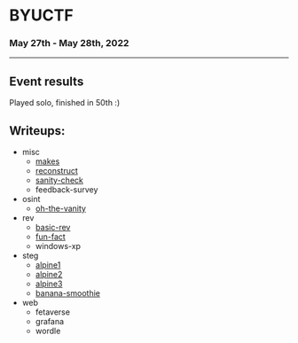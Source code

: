 # BYUCTF
### May 27th - May 28th, 2022
***
## Event results
Played solo, finished in 50th :)
## Writeups:
- misc
  - [makes](misc/makes.md)
  - [reconstruct](misc/reconstruct.md)
  - [sanity-check](misc/sanity-check.md)
  - feedback-survey
- osint
  - [oh-the-vanity](osint/oh-the-vanity.md)
- rev
  - [basic-rev](rev/basic-rev.md)
  - [fun-fact](rev/fun-fact.md)
  - windows-xp
- steg
  - [alpine1](steg/alpine1.md)
  - [alpine2](steg/alpine2.md)
  - [alpine3](steg/alpine3.md)
  - [banana-smoothie](steg/banana-smoothie.md)
- web
  - fetaverse
  - grafana
  - wordle